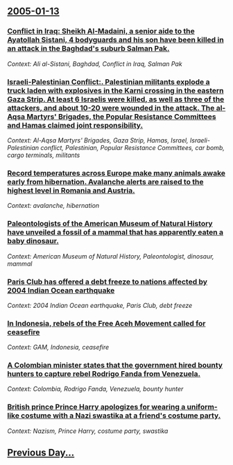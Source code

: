 ## [2005-01-13](/news/2005/01/13/index.md)

### [ Conflict in Iraq: Sheikh Al-Madaini, a senior aide to the Ayatollah Sistani, 4 bodyguards and his son have been killed in an attack in the Baghdad's suburb Salman Pak. ](/news/2005/01/13/conflict-in-iraq-sheikh-al-madaini-a-senior-aide-to-the-ayatollah-sistani-4-bodyguards-and-his-son-have-been-killed-in-an-attack-in-the.md)
_Context: Ali al-Sistani, Baghdad, Conflict in Iraq, Salman Pak_

### [ Israeli-Palestinian Conflict:. Palestinian militants explode a truck laden with explosives in the Karni crossing in the eastern Gaza Strip. At least 6 Israelis were killed, as well as three of the attackers, and about 10-20 were wounded in the attack. The al-Aqsa Martyrs' Brigades, the Popular Resistance Committees and Hamas claimed joint responsibility. ](/news/2005/01/13/israeli-palestinian-conflict-palestinian-militants-explode-a-truck-laden-with-explosives-in-the-karni-crossing-in-the-eastern-gaza-strip.md)
_Context: Al-Aqsa Martyrs' Brigades, Gaza Strip, Hamas, Israel, Israeli-Palestinian conflict, Palestinian, Popular Resistance Committees, car bomb, cargo terminals, militants_

### [ Record temperatures across Europe make many animals awake early from hibernation. Avalanche alerts are raised to the highest level in Romania and Austria. ](/news/2005/01/13/record-temperatures-across-europe-make-many-animals-awake-early-from-hibernation-avalanche-alerts-are-raised-to-the-highest-level-in-roman.md)
_Context: avalanche, hibernation_

### [ Paleontologists of the American Museum of Natural History have unveiled a fossil of a mammal that has apparently eaten a baby dinosaur. ](/news/2005/01/13/paleontologists-of-the-american-museum-of-natural-history-have-unveiled-a-fossil-of-a-mammal-that-has-apparently-eaten-a-baby-dinosaur.md)
_Context: American Museum of Natural History, Paleontologist, dinosaur, mammal_

### [ Paris Club has offered a debt freeze to nations affected by 2004 Indian Ocean earthquake ](/news/2005/01/13/paris-club-has-offered-a-debt-freeze-to-nations-affected-by-2004-indian-ocean-earthquake.md)
_Context: 2004 Indian Ocean earthquake, Paris Club, debt freeze_

### [ In Indonesia, rebels of the Free Aceh Movement called for ceasefire ](/news/2005/01/13/in-indonesia-rebels-of-the-free-aceh-movement-called-for-ceasefire.md)
_Context: GAM, Indonesia, ceasefire_

### [ A Colombian minister states that the government hired bounty hunters to capture rebel Rodrigo Fanda from Venezuela. ](/news/2005/01/13/a-colombian-minister-states-that-the-government-hired-bounty-hunters-to-capture-rebel-rodrigo-fanda-from-venezuela.md)
_Context: Colombia, Rodrigo Fanda, Venezuela, bounty hunter_

### [ British prince Prince Harry apologizes for wearing a uniform-like costume with a Nazi swastika at a friend's costume party. ](/news/2005/01/13/british-prince-prince-harry-apologizes-for-wearing-a-uniform-like-costume-with-a-nazi-swastika-at-a-friend-s-costume-party.md)
_Context: Nazism, Prince Harry, costume party, swastika_

## [Previous Day...](/news/2005/01/12/index.md)

